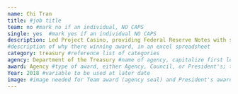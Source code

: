 ```yaml
---
name: Chi Tran
title: #job title
team: no #mark no if an individual, NO CAPS
single: yes  #mark yes if an individual NO CAPS
description: Led Project Casino, providing Federal Reserve Notes with strong security features which enabled the US Currency program to scale back other less effective currency security efforts, saving $2 million to date.
#description of why there winning award, in an excel spreadsheet
category: treasury #reference list of categories
agency: Department of the Treasury #name of agency, capitalize first letter of each name
award: Agency #type of award, either Agency, Council, or President's; this is case sensitive so make sure to match the options listed exactly. This section generates the format of the card
Year: 2018 #variable to be used at later date
image: #image needed for Team award (agency seal) and President's award (headshot); leave empty if and individual Agency award
---
```

